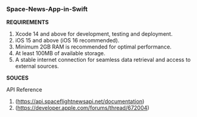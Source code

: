 ### Space-News-App-in-Swift

**REQUIREMENTS**

1. Xcode 14 and above for development, testing and deployment.
2. iOS 15 and above (iOS 16 recommended).
3. Minimum 2GB RAM is recommended for optimal performance.
4. At least 100MB of available storage.
5. A stable internet connection for seamless data retrieval and access to external sources.


**SOUCES**

API Reference

1. (https://api.spaceflightnewsapi.net/documentation)
2. (https://developer.apple.com/forums/thread/672004)
